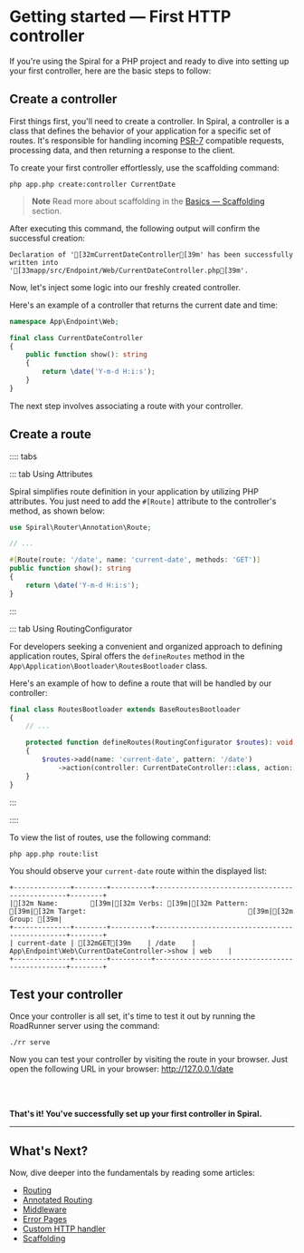 # Getting started — First HTTP controller

If you're using the Spiral for a PHP project and ready to dive into setting up your first controller, here are 
the basic steps to follow:

## Create a controller

First things first, you'll need to create a controller. In Spiral, a controller is a class that defines
the behavior of your application for a specific set of routes. It's responsible for handling
incoming [PSR-7](https://www.php-fig.org/psr/psr-7/) compatible requests, processing data, and then returning a response
to the client.

To create your first controller effortlessly, use the scaffolding command:

```terminal
php app.php create:controller CurrentDate
```

> **Note**
> Read more about scaffolding in the [Basics — Scaffolding](../basics/scaffolding.md#http-controller) section.

After executing this command, the following output will confirm the successful creation:

```output
Declaration of '[32mCurrentDateController[39m' has been successfully written into '[33mapp/src/Endpoint/Web/CurrentDateController.php[39m'.
```

Now, let's inject some logic into our freshly created controller.

Here's an example of a controller that returns the current date and time:

```php app/src/Endpoint/Web/CurrentDateController.php
namespace App\Endpoint\Web;

final class CurrentDateController 
{
    public function show(): string
    {
        return \date('Y-m-d H:i:s');
    }
}
```

The next step involves associating a route with your controller.

## Create a route

:::: tabs

::: tab Using Attributes

Spiral simplifies route definition in your application by utilizing PHP attributes. You just need to add 
the `#[Route]` attribute to the controller's method, as shown below:

```php app/src/Endpoint/Web/CurrentDateController.php
use Spiral\Router\Annotation\Route;

// ...

#[Route(route: '/date', name: 'current-date', methods: 'GET')]
public function show(): string
{
    return \date('Y-m-d H:i:s');
}
```

:::

::: tab Using RoutingConfigurator

For developers seeking a convenient and organized approach to defining application routes, Spiral offers 
the `defineRoutes` method in the `App\Application\Bootloader\RoutesBootloader` class.

Here's an example of how to define a route that will be handled by our controller:

```php app/src/Application/Bootloader/RoutesBootloader.php
final class RoutesBootloader extends BaseRoutesBootloader
{
    // ...

    protected function defineRoutes(RoutingConfigurator $routes): void
    {
        $routes->add(name: 'current-date', pattern: '/date')
            ->action(controller: CurrentDateController::class, action: 'show');
    }
}
```

:::

::::

To view the list of routes, use the following command:

```terminal
php app.php route:list
```

You should observe your `current-date` route within the displayed list:

```output
+--------------+--------+----------+------------------------------------------------+--------+
|[32m Name:        [39m|[32m Verbs: [39m|[32m Pattern: [39m|[32m Target:                                        [39m|[32m Group: [39m|
+--------------+--------+----------+------------------------------------------------+--------+
| current-date | [32mGET[39m    | /date    | App\Endpoint\Web\CurrentDateController->show | web    |
+--------------+--------+----------+------------------------------------------------+--------+
```

## Test your controller

Once your controller is all set, it's time to test it out by running the RoadRunner server using the command:

```terminal
./rr serve
```

Now you can test your controller by visiting the route in your browser. Just open the following URL in your
browser: http://127.0.0.1/date

<br><br>

**That's it! You've successfully set up your first controller in Spiral.**

<hr>

## What's Next?

Now, dive deeper into the fundamentals by reading some articles:

* [Routing](../http/routing.md)
* [Annotated Routing](../http/annotated-routes.md)
* [Middleware](../http/middleware.md)
* [Error Pages](../http/errors.md)
* [Custom HTTP handler](../cookbook/psr-15.md)
* [Scaffolding](../basics/scaffolding.md)